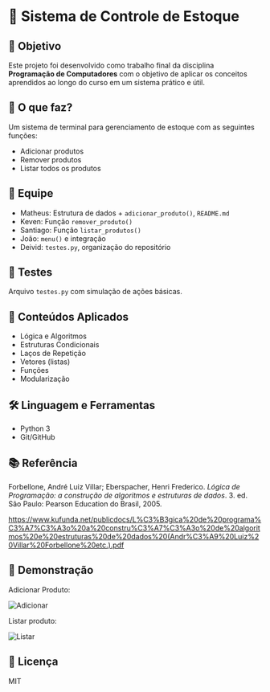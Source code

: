 # 🧾 Sistema de Controle de Estoque

## 📌 Objetivo
Este projeto foi desenvolvido como trabalho final da disciplina **Programação de Computadores** com o objetivo de aplicar os conceitos aprendidos ao longo do curso em um sistema prático e útil.

## 🚀 O que faz?
Um sistema de terminal para gerenciamento de estoque com as seguintes funções:
- Adicionar produtos
- Remover produtos
- Listar todos os produtos

## 👥 Equipe
- Matheus: Estrutura de dados + `adicionar_produto()`, `README.md`
- Keven: Função `remover_produto()`
- Santiago: Função `listar_produtos()`
- João: `menu()` e integração
- Deivid: `testes.py`, organização do repositório

## 🧪 Testes
Arquivo `testes.py` com simulação de ações básicas.

## 🧠 Conteúdos Aplicados
- Lógica e Algoritmos
- Estruturas Condicionais
- Laços de Repetição
- Vetores (listas)
- Funções
- Modularização

## 🛠️ Linguagem e Ferramentas
- Python 3
- Git/GitHub

## 📚 Referência
Forbellone, André Luiz Villar; Eberspacher, Henri Frederico. *Lógica de Programação: a construção de algoritmos e estruturas de dados*. 3. ed. São Paulo: Pearson Education do Brasil, 2005.

https://www.kufunda.net/publicdocs/L%C3%B3gica%20de%20programa%C3%A7%C3%A3o%20a%20constru%C3%A7%C3%A3o%20de%20algoritmos%20e%20estruturas%20de%20dados%20(Andr%C3%A9%20Luiz%20Villar%20Forbellone%20etc.).pdf

## 📸 Demonstração

Adicionar Produto:


![Adicionar](https://github.com/user-attachments/assets/0c6d7444-7ca3-49ad-8c2d-aedda53556ef)

Listar produto:


![Listar](https://github.com/user-attachments/assets/9e775b77-f354-4b8e-b776-c493ad76064b)


## 📄 Licença
MIT
